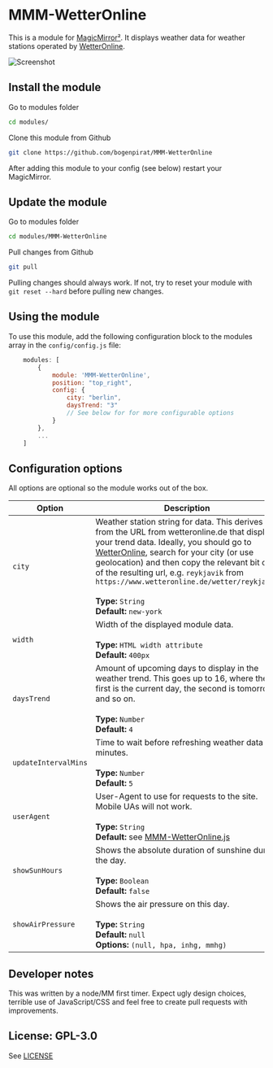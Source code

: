 # MMM-WetterOnline

This is a module for [MagicMirror²](https://github.com/MichMich/MagicMirror/). It displays weather data for weather stations operated by [WetterOnline](https://www.wetteronline.de).

![Screenshot](.github/preview.png)

## Install the module

Go to modules folder

```bash
cd modules/
```

Clone this module from Github

```bash
git clone https://github.com/bogenpirat/MMM-WetterOnline
```

After adding this module to your config (see below) restart your MagicMirror.

## Update the module

Go to modules folder

```bash
cd modules/MMM-WetterOnline
```

Pull changes from Github

```bash
git pull
```

Pulling changes should always work. If not, try to reset your module with ``git reset --hard`` before pulling new changes.

## Using the module

To use this module, add the following configuration block to the modules array in the `config/config.js` file:

```js
    modules: [
        {
            module: 'MMM-WetterOnline',
            position: "top_right",
            config: {
                city: "berlin",
                daysTrend: "3"
                // See below for for more configurable options
            }
        },
        ...
    ]
```

## Configuration options

All options are optional so the module works out of the box.

| Option                 | Description
|----------------------- |-----------
| `city`                 | Weather station string for data. This derives from the URL from wetteronline.de that displays your trend data. Ideally, you should go to [WetterOnline](https://www.wetteronline.de/), search for your city (or use geolocation) and then copy the relevant bit out of the resulting url, e.g. `reykjavik` from `https://www.wetteronline.de/wetter/reykjavik`<br><br>**Type:** `String`<br>**Default:** `new-york`
| `width`                | Width of the displayed module data. <br><br>**Type:** `HTML width attribute`<br>**Default:** `400px`
| `daysTrend`            | Amount of upcoming days to display in the weather trend. This goes up to 16, where the first is the current day, the second is tomorrow and so on.<br><br>**Type:** `Number`<br>**Default:** `4`
| `updateIntervalMins`   | Time to wait before refreshing weather data in minutes.<br><br>**Type:** `Number`<br>**Default:** `5`
| `userAgent`            | User-Agent to use for requests to the site. Mobile UAs will not work.<br><br>**Type:** `String`<br>**Default:** see [MMM-WetterOnline.js](MMM-WetterOnline.js)
| `showSunHours`         | Shows the absolute duration of sunshine during the day.<br><br>**Type:** `Boolean`<br>**Default:** `false`
| `showAirPressure`      | Shows the air pressure on this day.<br><br>**Type:** `String`<br>**Default:** `null`<br>**Options:** `(null, hpa, inhg, mmhg)`

## Developer notes

This was written by a node/MM first timer. Expect ugly design choices, terrible use of JavaScript/CSS and feel free to create pull requests with improvements.

## License: GPL-3.0

See [LICENSE](LICENSE)
